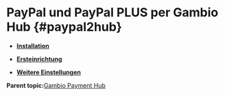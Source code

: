 # PayPal und PayPal PLUS per Gambio Hub {#paypal2hub}

-   **[Installation](7_2_2_1_Installation.md)**  

-   **[Ersteinrichtung](7_2_2_2_Ersteinrichtng.md)**  

-   **[Weitere Einstellungen](7_2_2_3_WeitereEinstellungen.md)**  


**Parent topic:**[Gambio Payment Hub](7_2_1_GambioPaymentHub.md)

